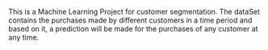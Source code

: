 This is a Machine Learning Project for customer segmentation. 
The dataSet contains the purchases made by different customers in a time period and based on it, a prediction will be made for the purchases of any customer at any time.

